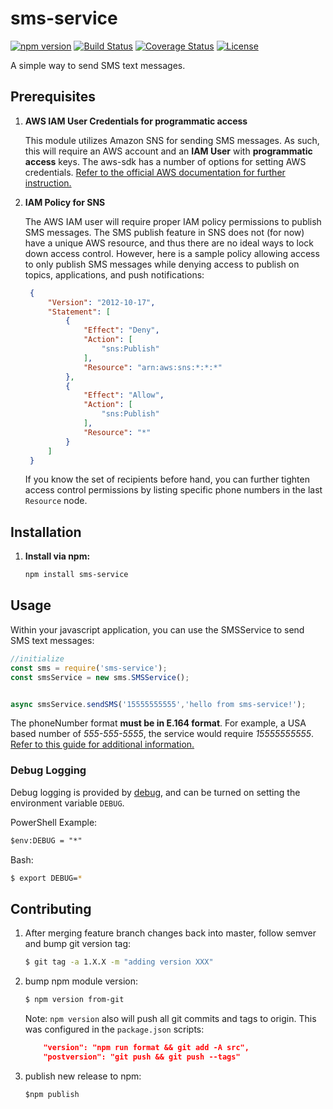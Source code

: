 # sms-service

[![npm version](https://badge.fury.io/js/sms-service.svg)](https://badge.fury.io/js/sms-service)
[![Build Status](https://travis-ci.com/jmb12686/sms-service.svg?branch=master)](https://travis-ci.com/jmb12686/sms-service)
[![Coverage Status](https://coveralls.io/repos/github/jmb12686/sms-service/badge.svg)](https://coveralls.io/github/jmb12686/sms-service)
[![License](https://img.shields.io/npm/l/sms-service.svg)](https://www.npmjs.com/package/sms-service)

A simple way to send SMS text messages.

## Prerequisites

1. **AWS IAM User Credentials for programmatic access**

   This module utilizes Amazon SNS for sending SMS messages.  As such, this will require an AWS account and an **IAM User** with **programmatic access** keys.  The aws-sdk has a number of options for setting AWS credentials.  [Refer to the official AWS documentation for further instruction.](https://docs.aws.amazon.com/sdk-for-javascript/v2/developer-guide/setting-credentials-node.html)

2. **IAM Policy for SNS**

   The AWS IAM user will require proper IAM policy permissions to publish SMS messages.  The SMS publish feature in SNS does not (for now) have a unique AWS resource, and thus there are no ideal ways to lock down access control.  However, here is a sample policy allowing access to only publish SMS messages while denying access to publish on topics, applications, and push notifications:

   ```json
    {
        "Version": "2012-10-17",
        "Statement": [
            {
                "Effect": "Deny",
                "Action": [
                    "sns:Publish"
                ],
                "Resource": "arn:aws:sns:*:*:*"
            },
            {
                "Effect": "Allow",
                "Action": [
                    "sns:Publish"
                ],
                "Resource": "*"
            }
        ]
    }
    ```
    If you know the set of recipients before hand, you can further tighten access control permissions by listing specific phone numbers in the last `Resource` node.

## Installation

1. **Install via npm:**
   ```bash
   npm install sms-service
   ```


## Usage

Within your javascript application, you can use the SMSService to send SMS text messages:

```javascript
//initialize
const sms = require('sms-service');
const smsService = new sms.SMSService();


async smsService.sendSMS('15555555555','hello from sms-service!');

```
The phoneNumber format **must be in E.164 format**.  For example, a USA based number of *555-555-5555*, the service would require *15555555555*.
[Refer to this guide for additional information.](https://support.twilio.com/hc/en-us/articles/223183008-Formatting-International-Phone-Numbers)


### Debug Logging
Debug logging is provided by [debug](https://www.npmjs.com/package/debug), and can be turned on setting the environment variable `DEBUG`.   

PowerShell Example:
```ps
$env:DEBUG = "*"
```

Bash:
```bash
$ export DEBUG=*
```

## Contributing
1. After merging feature branch changes back into master, follow semver and bump git version tag:
    ```bash
    $ git tag -a 1.X.X -m "adding version XXX"
    ```
2. bump npm module version:

    ```bash
    $ npm version from-git
    ```

    Note: `npm version` also will push all git commits and tags to origin.  This was configured in the `package.json` scripts:
    ```json
        "version": "npm run format && git add -A src",
        "postversion": "git push && git push --tags"
    ```
3. publish new release to npm:

    ```
    $npm publish
    ```
